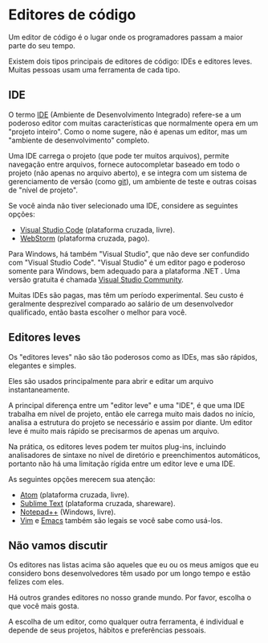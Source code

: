 # Editores de código

Um editor de código é o lugar onde os programadores passam a maior parte do seu tempo.

Existem dois tipos principais de editores de código: IDEs e editores leves. Muitas pessoas usam uma ferramenta de cada tipo.

## IDE

O termo [IDE](https://pt.wikipedia.org/wiki/Ambiente_de_desenvolvimento_integrado) (Ambiente de Desenvolvimento Integrado) refere-se a um poderoso editor com muitas características que normalmente opera em um "projeto inteiro". Como o nome sugere, não é apenas um editor, mas um "ambiente de desenvolvimento" completo.

Uma IDE carrega o projeto (que pode ter muitos arquivos), permite navegação entre arquivos, fornece autocompletar baseado em todo o projeto (não apenas no arquivo aberto), e se integra com um sistema de gerenciamento de versão (como [git](https://git-scm.com/)), um ambiente de teste e outras coisas de "nível de projeto".

Se você ainda não tiver selecionado uma IDE, considere as seguintes opções:

- [Visual Studio Code](https://code.visualstudio.com/) (plataforma cruzada, livre).
- [WebStorm](https://www.jetbrains.com/pt-br/webstorm/) (plataforma cruzada, pago).

Para Windows, há também "Visual Studio", que não deve ser confundido com "Visual Studio Code". "Visual Studio" é um editor pago e poderoso somente para Windows, bem adequado para a plataforma .NET . Uma versão gratuita é chamada [Visual Studio Community](https://visualstudio.microsoft.com/pt-br/vs/community/).

Muitas IDEs são pagas, mas têm um período experimental. Seu custo é geralmente desprezível comparado ao salário de um desenvolvedor qualificado, então basta escolher o melhor para você.

## Editores leves

Os "editores leves" não são tão poderosos como as IDEs, mas são rápidos, elegantes e simples.

Eles são usados principalmente para abrir e editar um arquivo instantaneamente.

A principal diferença entre um "editor leve" e uma "IDE", é que uma IDE trabalha em nível de projeto, então ele carrega muito mais dados no início, analisa a estrutura do projeto se necessário e assim por diante. Um editor leve é muito mais rápido se precisarmos de apenas um arquivo.

Na prática, os editores leves podem ter muitos plug-ins, incluindo analisadores de sintaxe no nível de diretório e preenchimentos automáticos, portanto não há uma limitação rígida entre um editor leve e uma IDE.

As seguintes opções merecem sua atenção:

- [Atom](https://atom.io/) (plataforma cruzada, livre).
- [Sublime Text](http://www.sublimetext.com) (plataforma cruzada, shareware).
- [Notepad++](https://notepad-plus-plus.org/) (Windows, livre).
- [Vim](http://www.vim.org/) e [Emacs](https://www.gnu.org/software/emacs/) também são legais se você sabe como usá-los.

## Não vamos discutir

Os editores nas listas acima são aqueles que eu ou os meus amigos que eu considero bons desenvolvedores têm usado por um longo tempo e estão felizes com eles.

Há outros grandes editores no nosso grande mundo. Por favor, escolha o que você mais gosta.

A escolha de um editor, como qualquer outra ferramenta, é individual e depende de seus projetos, hábitos e preferências pessoais.
